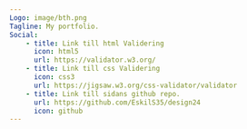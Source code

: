 ```yaml
---
Logo: image/bth.png
Tagline: My portfolio.
Social:
    - title: Link till html Validering
      icon: html5
      url: https://validator.w3.org/
    - title: Link till css Validering
      icon: css3
      url: https://jigsaw.w3.org/css-validator/validator
    - title: Link till sidans github repo.
      url: https://github.com/EskilS35/design24
      icon: github
---
```


